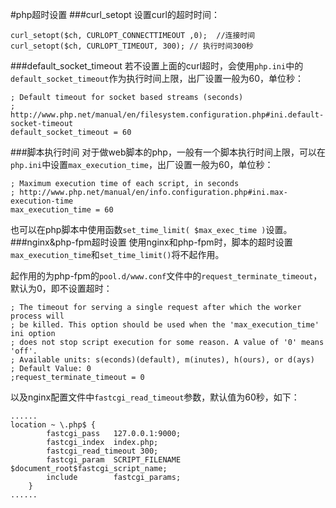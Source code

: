#php超时设置
###curl_setopt
设置curl的超时时间：
```
curl_setopt($ch, CURLOPT_CONNECTTIMEOUT ,0);  //连接时间
curl_setopt($ch, CURLOPT_TIMEOUT, 300); // 执行时间300秒
```
###default_socket_timeout
若不设置上面的curl超时，会使用`php.ini`中的`default_socket_timeout`作为执行时间上限，出厂设置一般为60，单位秒：
```
; Default timeout for socket based streams (seconds)
; http://www.php.net/manual/en/filesystem.configuration.php#ini.default-socket-timeout
default_socket_timeout = 60
```
###脚本执行时间
对于做web脚本的php，一般有一个脚本执行时间上限，可以在`php.ini`中设置`max_execution_time`，出厂设置一般为60，单位秒：
```
; Maximum execution time of each script, in seconds
; http://www.php.net/manual/en/info.configuration.php#ini.max-execution-time
max_execution_time = 60
```
也可以在php脚本中使用函数`set_time_limit( $max_exec_time )`设置。
###nginx&php-fpm超时设置
使用nginx和php-fpm时，脚本的超时设置`max_execution_time`和`set_time_limit()`将不起作用。

起作用的为php-fpm的`pool.d/www.conf`文件中的`request_terminate_timeout`，默认为0，即不设置超时：
```
; The timeout for serving a single request after which the worker process will
; be killed. This option should be used when the 'max_execution_time' ini option
; does not stop script execution for some reason. A value of '0' means 'off'.
; Available units: s(econds)(default), m(inutes), h(ours), or d(ays)
; Default Value: 0
;request_terminate_timeout = 0
```
以及nginx配置文件中`fastcgi_read_timeout`参数，默认值为60秒，如下：
```
......
location ~ \.php$ {
        fastcgi_pass   127.0.0.1:9000;
        fastcgi_index  index.php;
        fastcgi_read_timeout 300; 
        fastcgi_param  SCRIPT_FILENAME  $document_root$fastcgi_script_name;
        include        fastcgi_params;
    }
......
```